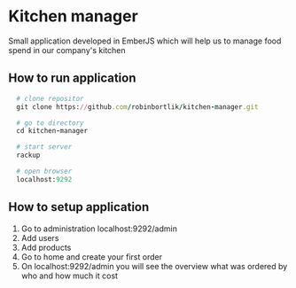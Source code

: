 # Kitchen manager

Small application developed in EmberJS which will help us to manage food spend in our company's kitchen

## How to run application

```ruby
  # clone repositor
  git clone https://github.com/robinbortlik/kitchen-manager.git

  # go to directory
  cd kitchen-manager

  # start server
  rackup

  # open browser
  localhost:9292
```

## How to setup application

1. Go to administration localhost:9292/admin
2. Add users
3. Add products
4. Go to home and create your first order
5. On localhost:9292/admin you will see the overview what was ordered by who and how much it cost




